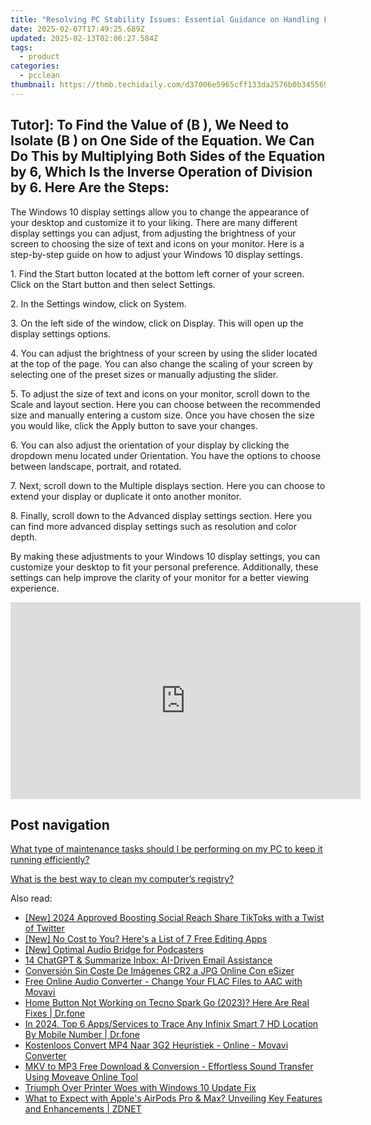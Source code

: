 ```yaml
---
title: "Resolving PC Stability Issues: Essential Guidance on Handling Frequent Computer Crashes & Freezes with Insights From YL Software"
date: 2025-02-07T17:49:25.689Z
updated: 2025-02-13T02:06:27.584Z
tags:
  - product
categories:
  - pcclean
thumbnail: https://thmb.techidaily.com/d37006e5965cff133da2576b0b3455692491cf1f8c58029bf90db9237f948dc9.jpg
---
```


## Tutor]: To Find the Value of \(B \), We Need to Isolate \(B \) on One Side of the Equation. We Can Do This by Multiplying Both Sides of the Equation by 6, Which Is the Inverse Operation of Division by 6. Here Are the Steps:

The Windows 10 display settings allow you to change the appearance of your desktop and customize it to your liking. There are many different display settings you can adjust, from adjusting the brightness of your screen to choosing the size of text and icons on your monitor. Here is a step-by-step guide on how to adjust your Windows 10 display settings. 

1\. Find the Start button located at the bottom left corner of your screen. Click on the Start button and then select Settings.

2\. In the Settings window, click on System.

3\. On the left side of the window, click on Display. This will open up the display settings options. 

4\. You can adjust the brightness of your screen by using the slider located at the top of the page. You can also change the scaling of your screen by selecting one of the preset sizes or manually adjusting the slider.

5\. To adjust the size of text and icons on your monitor, scroll down to the Scale and layout section. Here you can choose between the recommended size and manually entering a custom size. Once you have chosen the size you would like, click the Apply button to save your changes.

6\. You can also adjust the orientation of your display by clicking the dropdown menu located under Orientation. You have the options to choose between landscape, portrait, and rotated.

7\. Next, scroll down to the Multiple displays section. Here you can choose to extend your display or duplicate it onto another monitor.

8\. Finally, scroll down to the Advanced display settings section. Here you can find more advanced display settings such as resolution and color depth. 

By making these adjustments to your Windows 10 display settings, you can customize your desktop to fit your personal preference. Additionally, these settings can help improve the clarity of your monitor for a better viewing experience.

<!-- affiliate ads begin -->
<iframe width="560" height="315" src="https://www.youtube.com/embed/odDOPrPjRYY?si=7QHzdUkTPNkHJiVj" title="YouTube video player" frameborder="0" allow="accelerometer; autoplay; clipboard-write; encrypted-media; gyroscope; picture-in-picture; web-share" referrerpolicy="strict-origin-when-cross-origin" allowfullscreen></iframe>
<!-- affiliate ads end -->

## Post navigation

[What type of maintenance tasks should I be performing on my PC to keep it running efficiently?](https://tools.techidaily.com/pcclean/products/)

[What is the best way to clean my computer’s registry?](https://tools.techidaily.com/pcclean/products/)

<ins class="adsbygoogle"
     style="display:block"
     data-ad-format="autorelaxed"
     data-ad-client="ca-pub-7571918770474297"
     data-ad-slot="1223367746"></ins>

<ins class="adsbygoogle"
     style="display:block"
     data-ad-client="ca-pub-7571918770474297"
     data-ad-slot="8358498916"
     data-ad-format="auto"
     data-full-width-responsive="true"></ins>

<span class="atpl-alsoreadstyle">Also read:</span>
<div><ul>
<li><a href="https://twitter-clips.techidaily.com/new-2024-approved-boosting-social-reach-share-tiktoks-with-a-twist-of-twitter/"><u>[New] 2024 Approved Boosting Social Reach Share TikToks with a Twist of Twitter</u></a></li>
<li><a href="https://youtube-sure.techidaily.com/o-cost-to-you-heres-a-list-of-7-free-editing-apps/"><u>[New] No Cost to You? Here's a List of 7 Free Editing Apps</u></a></li>
<li><a href="https://extra-approaches.techidaily.com/new-optimal-audio-bridge-for-podcasters/"><u>[New] Optimal Audio Bridge for Podcasters</u></a></li>
<li><a href="https://tech-savvy.techidaily.com/14-chatgpt-and-summarize-inbox-ai-driven-email-assistance/"><u>14 ChatGPT & Summarize Inbox: AI-Driven Email Assistance</u></a></li>
<li><a href="https://discover-able.techidaily.com/conversion-sin-coste-de-imagenes-cr2-a-jpg-online-con-esizer/"><u>Conversión Sin Coste De Imágenes CR2 a JPG Online Con eSizer</u></a></li>
<li><a href="https://discover-able.techidaily.com/free-online-audio-converter-change-your-flac-files-to-aac-with-movavi/"><u>Free Online Audio Converter - Change Your FLAC Files to AAC with Movavi</u></a></li>
<li><a href="https://change-location.techidaily.com/home-button-not-working-on-tecno-spark-go-2023-here-are-real-fixes-drfone-by-drfone-fix-android-problems-fix-android-problems/"><u>Home Button Not Working on Tecno Spark Go (2023)? Here Are Real Fixes | Dr.fone</u></a></li>
<li><a href="https://android-location-track.techidaily.com/in-2024-top-6-appsservices-to-trace-any-infinix-smart-7-hd-location-by-mobile-number-drfone-by-drfone-virtual-android/"><u>In 2024, Top 6 Apps/Services to Trace Any Infinix Smart 7 HD Location By Mobile Number | Dr.fone</u></a></li>
<li><a href="https://discover-able.techidaily.com/kostenloos-convert-mp4-naar-3g2-heuristiek-online-movavi-converter/"><u>Kostenloos Convert MP4 Naar 3G2 Heuristiek - Online - Movavi Converter</u></a></li>
<li><a href="https://discover-able.techidaily.com/mkv-to-mp3-free-download-and-conversion-effortless-sound-transfer-using-moveave-online-tool/"><u>MKV to MP3 Free Download & Conversion - Effortless Sound Transfer Using Moveave Online Tool</u></a></li>
<li><a href="https://printer-issues.techidaily.com/triumph-over-printer-woes-with-windows-10-update-fix/"><u>Triumph Over Printer Woes with Windows 10 Update Fix</u></a></li>
<li><a href="https://techno-recovery.techidaily.com/what-to-expect-with-apples-airpods-pro-and-max-unveiling-key-features-and-enhancements-zdnet/"><u>What to Expect with Apple's AirPods Pro & Max? Unveiling Key Features and Enhancements | ZDNET</u></a></li>
</ul></div>

